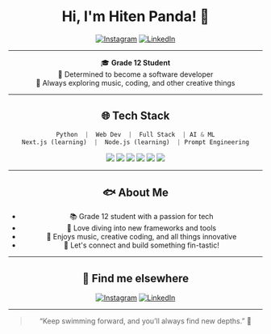 <div align="center">

# Hi, I'm Hiten Panda! 🐬

<a href="https://www.instagram.com/the_hiten_panda/"><img src="https://img.shields.io/badge/Instagram-8a8a8a?style=for-the-badge&logo=instagram&logoColor=white" alt="Instagram" /></a>
<a href="https://www.linkedin.com/in/hiten-panda/"><img src="https://img.shields.io/badge/LinkedIn-8a8a8a?style=for-the-badge&logo=linkedin&logoColor=white" alt="LinkedIn" /></a>

---

🎓 **Grade 12 Student**  
🌊 Determined to become a software developer  
🎨 Always exploring music, coding, and other creative things

---

## 🌐 Tech Stack

```python
Python  |  Web Dev  |  Full Stack  | AI & ML
Next.js (learning)  |  Node.js (learning)  | Prompt Engineering
```

<div align="center">
  <img src="https://img.shields.io/badge/Python-707070?style=flat-square&logo=python&logoColor=white"/>
  <img src="https://img.shields.io/badge/Next.js-707070?style=flat-square&logo=next.js&logoColor=white"/>
  <img src="https://img.shields.io/badge/Node.js-707070?style=flat-square&logo=node.js&logoColor=white"/>
  <img src="https://img.shields.io/badge/HTML5-707070?style=flat-square&logo=html5&logoColor=white"/>
  <img src="https://img.shields.io/badge/CSS3-707070?style=flat-square&logo=css3&logoColor=white"/>
  <img src="https://img.shields.io/badge/JavaScript-707070?style=flat-square&logo=javascript&logoColor=white"/>
</div>

---

## 🐟 About Me

- 📚 Grade 12 student with a passion for tech
- 🐬 Love diving into new frameworks and tools
- 🎵 Enjoys music, creative coding, and all things innovative
- 🤝 Let's connect and build something fin-tastic!

---

## 🌊 Find me elsewhere

[![Instagram](https://img.shields.io/badge/-Instagram-8a8a8a?style=flat&logo=instagram)](https://www.instagram.com/the_hiten_panda/)
[![LinkedIn](https://img.shields.io/badge/-LinkedIn-8a8a8a?style=flat&logo=linkedin)](https://www.linkedin.com/in/hiten-panda/)

</div>

---

<div align="center">

> “Keep swimming forward, and you’ll always find new depths.” 🦈

</div>
